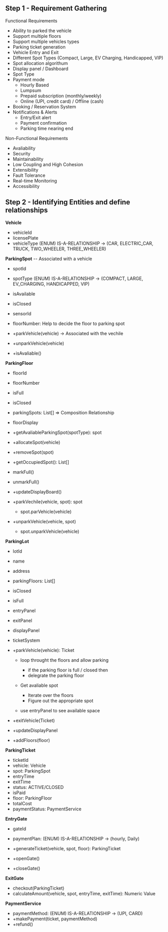 ## Step 1 - Requirement Gathering
Functional Requirements
- Ability to parked the vehicle
- Support multiple floors
- Support multiple vehicles types
- Parking ticket generation
- Vehicle Entry and Exit
- Different Spot Types (Compact, Large, EV Charging, Handicapped, VIP)
- Spot allocation algorithum
- Display panel / Dashboard
- Spot Type
- Payment mode
    - Hourly Based
    - Lumpsum
    - Prepaid subscription (monthly/weekly)
    - Online (UPI, credit card) / Offline (cash)
- Booking / Reservation System
- Notifications & Alerts
    - Entry/Exit alert
    - Payment confirmation
    - Parking time nearing end


Non-Functional Requirements
- Avaliability
- Security
- Maintainability
- Low Coupling and High Cohesion
- Extensibility
- Fault Tolerance
- Real-time Monitoring
- Accessibility


## Step 2 - Identifying Entities and define relationships

<b>Vehicle</b>
- vehicleId
- licensePlate
- vehicleType (ENUM) IS-A-RELATIONSHIP  -> (CAR, ELECTRIC_CAR, TRUCK, TWO_WHEELER, THREE_WHEELER)

<b>ParkingSpot</b>
-- Associated with a vehicle
- spotId
- spotType (ENUM) IS-A-RELATIONSHIP -> (COMPACT, LARGE, EV_CHARGING, HANDICAPPED, VIP)
- isAvailable
- isClosed
- sensorId
- floorNumber: Help to decide the floor to parking spot

- +parkVehicle(vehicle) -> Associated with the vechile
- +unparkVehicle(vehicle)
- +isAvaliable()

<b>ParkingFloor</b>
- floorId
- floorNumber
- isFull
- isClosed
- parkingSpots: List[<ParkingSpot>]  => Composition Relationship
- floorDisplay

- +getAvaliableParkingSpot(spotType): spot
- +allocateSpot(vehicle)
- +removeSpot(spot)
- +getOccupiedSpot(): List[<Spot>]
- markFull()
- unmarkFull()
- +updateDisplayBoard()
- +parkVechile(vehicle, spot): spot
     * spot.parVehicle(vehicle)
- +unparkVehicle(vehicle, spot)
     * spot.unparkVehicle(vehicle)


<b>ParkingLot</b>
- lotId
- name
- address
- parkingFloors: List[<ParkingFloor>]
- isClosed
- isFull
- entryPanel
- exitPanel
- displayPanel
- ticketSystem

- +parkVehicle(vehicle): Ticket 
    * loop throught the floors and allow parking
       * if the parking floor is full / closed then
       * delegrate the parking floor

    * Get avaliable spot
        * Iterate over the floors
        * Figure out the appropriate spot
    
    * use entryPanel to see available space  

- +exitVehicle(Ticket)
- +updateDisplayPanel
- +addFloors(floor)

<b>ParkingTicket</b>
- ticketId
- vehicle: Vehicle
- spot: ParkingSpot
- entryTime
- exitTime
- status: ACTIVE/CLOSED
- isPaid
- floor: ParkingFloor
- totalCost
- paymentStatus: PaymentService

<b>EntryGate</b>
- gateId
- paymentPlan: (ENUM) IS-A-RELATIONSHIP  -> (hourly, Daily)

- +generateTicket(vehicle, spot, floor): ParkingTicket
- +openGate()
- +closeGate()


<b>ExitGate</b>
- checkout(ParkingTicket)
- calculateAmount(vehicle, spot, entryTime, exitTime): Numeric Value


<b>PaymentService</B>
- paymentMethod: (ENUM) IS-A-RELATIONSHIP -> (UPI, CARD)
- +makePayment(ticket, paymentMethod)
- +refund()